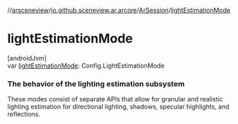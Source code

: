 //[arsceneview](../../../index.md)/[io.github.sceneview.ar.arcore](../index.md)/[ArSession](index.md)/[lightEstimationMode](light-estimation-mode.md)

# lightEstimationMode

[androidJvm]\
var [lightEstimationMode](light-estimation-mode.md): Config.LightEstimationMode

###  The behavior of the lighting estimation subsystem

These modes consist of separate APIs that allow for granular and realistic lighting estimation for directional lighting, shadows, specular highlights, and reflections.
